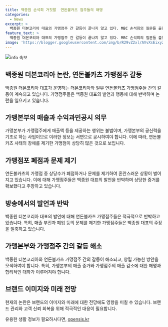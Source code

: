 ```yaml
---
title: 백종원 손석희 거짓말  연돈볼카츠 점주들의 해명
categories:
  - News
excerpt: >
  백종원 더본코리아 대표의 가맹점주 간 갈등이 끝나지 않고 있다. MBC 손석희의 질문들 출연에서 백 대표는 매출 3000만원 약속 부인했지만, 가맹점주들은 허위 매출과 수익률을 반박하며 분쟁조정 기구와 공정위에 제출할 증거를 확보했다고 전했다. 가맹본부의 공신력을 강조하며 불법 행위로 비판했으며, 매출 감소에 대한 밝혔다. 가맹점 주장에 대한 반박과 인하된 원부자재비에 대한 의견도 이어졌다.
feature_text: >
  백종원 더본코리아 대표의 가맹점주 간 갈등이 끝나지 않고 있다. MBC 손석희의 질문들 출연에서 백 대표는 매출 3000만원 약속 부인했지만, 가맹점주들은 허위 매출과 수익률을 반박하며 분쟁조정 기구와 공정위에 제출할 증거를 확보했다고 전했다. 가맹본부의 공신력을 강조하며 불법 행위로 비판했으며, 매출 감소에 대한 밝혔다. 가맹점 주장에 대한 반박과 인하된 원부자재비에 대한 의견도 이어졌다.
image: 'https://blogger.googleusercontent.com/img/b/R29vZ2xl/AVvXsEixyZcFfHzMRdzZMjFBmAUKJYCLCGyLL1o632UiGVXcaFdKo_bkvkuCioo0uUKlGfBVcT3P84aROyZIXSBEx3Aw5nCQ3pTgDom1WDC4m8eifvWiAmWEEVb4x6G_l8C0QH225ldMjyaFvpxGEBGNO37VmDTDMHGhJPq73UglMfDca1-0aw/s1600/blogspot.png'
---
```


<p><img src="https://blogger.googleusercontent.com/img/b/R29vZ2xl/AVvXsEixyZcFfHzMRdzZMjFBmAUKJYCLCGyLL1o632UiGVXcaFdKo_bkvkuCioo0uUKlGfBVcT3P84aROyZIXSBEx3Aw5nCQ3pTgDom1WDC4m8eifvWiAmWEEVb4x6G_l8C0QH225ldMjyaFvpxGEBGNO37VmDTDMHGhJPq73UglMfDca1-0aw/s1600/blogspot.png" alt="info 속보" /></p>

<h2 data-ke-size="size26">백종원 더본코리아 논란, 연돈볼카츠 가맹점주 갈등</h2>

<p data-ke-size="size16">백종원 더본코리아 대표가 운영하는 더본코리아와 일부 연돈볼카츠 가맹점주들 간의 갈등이 계속되고 있습니다. 가맹점주들은 백종원 대표의 발언과 행동에 대해 반박하며 논란을 일으키고 있습니다.</p>

<h2 data-ke-size="size24">가맹본부의 매출과 수익과민공시 의무</h2>

<p data-ke-size="size16">가맹본부가 가맹점주에게 매출액 등을 제공하는 행위는 불법이며, 가맹본부의 공신력을 기초로 하는 사업이므로 이러한 정보는 서면으로 공시하여야 합니다. 이에 따라, 연돈볼카츠 사태의 장애를 제기한 가맹점이 상당히 많은 것으로 보입니다.</p>

<h2 data-ke-size="size24">가맹점포 폐점과 문제 제기</h2>

<p data-ke-size="size16">연돈볼카츠의 가맹점 중 상당수가 폐점하거나 문제를 제기하여 혼란스러운 상황이 벌어지고 있습니다. 이에 대해 가맹점주들은 백종원 대표의 발언을 반박하며 상당한 증거를 확보했다고 주장하고 있습니다.</p>

<h2 data-ke-size="size24">방송에서의 발언과 반박</h2>

<p data-ke-size="size16">백종원 더본코리아 대표의 발언에 대해 연돈볼카츠 가맹점주들은 적극적으로 반박하고 있습니다. 특히, 매출 부진과 폐업 등의 문제를 제기한 가맹점주들은 백종원 대표의 주장을 일축하고 있습니다.</p>

<h2 data-ke-size="size24">가맹본부와 가맹점주 간의 갈등 해소</h2>

<p data-ke-size="size16">백종원 더본코리아와 연돈볼카츠 가맹점주 간의 갈등이 해소되고, 양립 가능한 방안을 모색하여야 합니다. 특히, 가맹본부의 매출 증가와 가맹점주의 매출 감소에 대한 해명과 합리적인 대화가 이루어져야 합니다.</p>

<h2 data-ke-size="size24">브랜드 이미지와 미래 전망</h2>

<p data-ke-size="size16">현재의 논란은 브랜드의 이미지와 미래에 대한 전망에도 영향을 미칠 수 있습니다. 브랜드 관리와 고객 신뢰 회복을 위해 적극적인 대응이 필요합니다.</p>
유용한 생활 정보가 필요하시다면, <a href="https://opensis.kr" rel="dofollow">opensis.kr</a>


